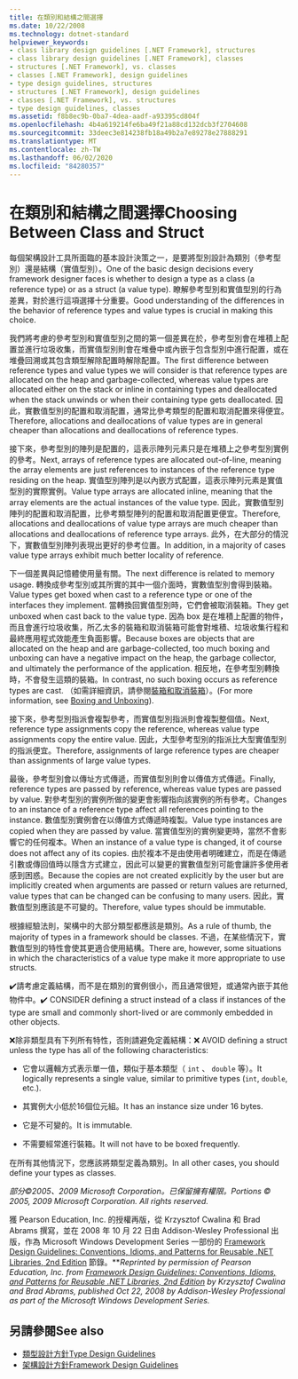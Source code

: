 ```yaml
---
title: 在類別和結構之間選擇
ms.date: 10/22/2008
ms.technology: dotnet-standard
helpviewer_keywords:
- class library design guidelines [.NET Framework], structures
- class library design guidelines [.NET Framework], classes
- structures [.NET Framework], vs. classes
- classes [.NET Framework], design guidelines
- type design guidelines, structures
- structures [.NET Framework], design guidelines
- classes [.NET Framework], vs. structures
- type design guidelines, classes
ms.assetid: f8b8ec9b-0ba7-4dea-aadf-a93395cd804f
ms.openlocfilehash: 4b4a619214fe6ba49f21a88cd132dcb3f2704608
ms.sourcegitcommit: 33deec3e814238fb18a49b2a7e89278e27888291
ms.translationtype: MT
ms.contentlocale: zh-TW
ms.lasthandoff: 06/02/2020
ms.locfileid: "84280357"
---
```

# <a name="choosing-between-class-and-struct"></a><span data-ttu-id="b5ae3-102">在類別和結構之間選擇</span><span class="sxs-lookup"><span data-stu-id="b5ae3-102">Choosing Between Class and Struct</span></span>
<span data-ttu-id="b5ae3-103">每個架構設計工具所面臨的基本設計決策之一，是要將型別設計為類別（參考型別）還是結構（實值型別）。</span><span class="sxs-lookup"><span data-stu-id="b5ae3-103">One of the basic design decisions every framework designer faces is whether to design a type as a class (a reference type) or as a struct (a value type).</span></span> <span data-ttu-id="b5ae3-104">瞭解參考型別和實值型別的行為差異，對於進行這項選擇十分重要。</span><span class="sxs-lookup"><span data-stu-id="b5ae3-104">Good understanding of the differences in the behavior of reference types and value types is crucial in making this choice.</span></span>

 <span data-ttu-id="b5ae3-105">我們將考慮的參考型別和實值型別之間的第一個差異在於，參考型別會在堆積上配置並進行垃圾收集，而實值型別則會在堆疊中或內嵌于包含型別中進行配置，或在堆疊回溯或其包含類型解除配置時解除配置。</span><span class="sxs-lookup"><span data-stu-id="b5ae3-105">The first difference between reference types and value types we will consider is that reference types are allocated on the heap and garbage-collected, whereas value types are allocated either on the stack or inline in containing types and deallocated when the stack unwinds or when their containing type gets deallocated.</span></span> <span data-ttu-id="b5ae3-106">因此，實數值型別的配置和取消配置，通常比參考類型的配置和取消配置來得便宜。</span><span class="sxs-lookup"><span data-stu-id="b5ae3-106">Therefore, allocations and deallocations of value types are in general cheaper than allocations and deallocations of reference types.</span></span>

 <span data-ttu-id="b5ae3-107">接下來，參考型別的陣列是配置的，這表示陣列元素只是在堆積上之參考型別實例的參考。</span><span class="sxs-lookup"><span data-stu-id="b5ae3-107">Next, arrays of reference types are allocated out-of-line, meaning the array elements are just references to instances of the reference type residing on the heap.</span></span> <span data-ttu-id="b5ae3-108">實值型別陣列是以內嵌方式配置，這表示陣列元素是實值型別的實際實例。</span><span class="sxs-lookup"><span data-stu-id="b5ae3-108">Value type arrays are allocated inline, meaning that the array elements are the actual instances of the value type.</span></span> <span data-ttu-id="b5ae3-109">因此，實數值型別陣列的配置和取消配置，比參考類型陣列的配置和取消配置更便宜。</span><span class="sxs-lookup"><span data-stu-id="b5ae3-109">Therefore, allocations and deallocations of value type arrays are much cheaper than allocations and deallocations of reference type arrays.</span></span> <span data-ttu-id="b5ae3-110">此外，在大部分的情況下，實數值型別陣列表現出更好的參考位置。</span><span class="sxs-lookup"><span data-stu-id="b5ae3-110">In addition, in a majority of cases value type arrays exhibit much better locality of reference.</span></span>

 <span data-ttu-id="b5ae3-111">下一個差異與記憶體使用量有關。</span><span class="sxs-lookup"><span data-stu-id="b5ae3-111">The next difference is related to memory usage.</span></span> <span data-ttu-id="b5ae3-112">轉換成參考型別或其所實的其中一個介面時，實數值型別會得到裝箱。</span><span class="sxs-lookup"><span data-stu-id="b5ae3-112">Value types get boxed when cast to a reference type or one of the interfaces they implement.</span></span> <span data-ttu-id="b5ae3-113">當轉換回實值型別時，它們會被取消裝箱。</span><span class="sxs-lookup"><span data-stu-id="b5ae3-113">They get unboxed when cast back to the value type.</span></span> <span data-ttu-id="b5ae3-114">因為 box 是在堆積上配置的物件，而且會進行垃圾收集，所乙太多的裝箱和取消裝箱可能會對堆積、垃圾收集行程和最終應用程式效能產生負面影響。</span><span class="sxs-lookup"><span data-stu-id="b5ae3-114">Because boxes are objects that are allocated on the heap and are garbage-collected, too much boxing and unboxing can have a negative impact on the heap, the garbage collector, and ultimately the performance of the application.</span></span>  <span data-ttu-id="b5ae3-115">相反地，在參考型別轉換時，不會發生這類的裝箱。</span><span class="sxs-lookup"><span data-stu-id="b5ae3-115">In contrast, no such boxing occurs as reference types are cast.</span></span> <span data-ttu-id="b5ae3-116">（如需詳細資訊，請參閱[裝箱和取消裝箱](../../csharp/programming-guide/types/boxing-and-unboxing.md)）。</span><span class="sxs-lookup"><span data-stu-id="b5ae3-116">(For more information, see [Boxing and Unboxing](../../csharp/programming-guide/types/boxing-and-unboxing.md)).</span></span>

 <span data-ttu-id="b5ae3-117">接下來，參考型別指派會複製參考，而實值型別指派則會複製整個值。</span><span class="sxs-lookup"><span data-stu-id="b5ae3-117">Next, reference type assignments copy the reference, whereas value type assignments copy the entire value.</span></span> <span data-ttu-id="b5ae3-118">因此，大型參考型別的指派比大型實值型別的指派便宜。</span><span class="sxs-lookup"><span data-stu-id="b5ae3-118">Therefore, assignments of large reference types are cheaper than assignments of large value types.</span></span>

 <span data-ttu-id="b5ae3-119">最後，參考型別會以傳址方式傳遞，而實值型別則會以傳值方式傳遞。</span><span class="sxs-lookup"><span data-stu-id="b5ae3-119">Finally, reference types are passed by reference, whereas value types are passed by value.</span></span> <span data-ttu-id="b5ae3-120">對參考型別的實例所做的變更會影響指向該實例的所有參考。</span><span class="sxs-lookup"><span data-stu-id="b5ae3-120">Changes to an instance of a reference type affect all references pointing to the instance.</span></span> <span data-ttu-id="b5ae3-121">數值型別實例會在以傳值方式傳遞時複製。</span><span class="sxs-lookup"><span data-stu-id="b5ae3-121">Value type instances are copied when they are passed by value.</span></span> <span data-ttu-id="b5ae3-122">當實值型別的實例變更時，當然不會影響它的任何複本。</span><span class="sxs-lookup"><span data-stu-id="b5ae3-122">When an instance of a value type is changed, it of course does not affect any of its copies.</span></span> <span data-ttu-id="b5ae3-123">由於複本不是由使用者明確建立，而是在傳遞引數或傳回值時以隱含方式建立，因此可以變更的實數值型別可能會讓許多使用者感到困惑。</span><span class="sxs-lookup"><span data-stu-id="b5ae3-123">Because the copies are not created explicitly by the user but are implicitly created when arguments are passed or return values are returned, value types that can be changed can be confusing to many users.</span></span> <span data-ttu-id="b5ae3-124">因此，實數值型別應該是不可變的。</span><span class="sxs-lookup"><span data-stu-id="b5ae3-124">Therefore, value types should be immutable.</span></span>

 <span data-ttu-id="b5ae3-125">根據經驗法則，架構中的大部分類型都應該是類別。</span><span class="sxs-lookup"><span data-stu-id="b5ae3-125">As a rule of thumb, the majority of types in a framework should be classes.</span></span> <span data-ttu-id="b5ae3-126">不過，在某些情況下，實數值型別的特性會使其更適合使用結構。</span><span class="sxs-lookup"><span data-stu-id="b5ae3-126">There are, however, some situations in which the characteristics of a value type make it more appropriate to use structs.</span></span>

 <span data-ttu-id="b5ae3-127">✔️請考慮定義結構，而不是在類別的實例很小，而且通常很短，或通常內嵌于其他物件中。</span><span class="sxs-lookup"><span data-stu-id="b5ae3-127">✔️ CONSIDER defining a struct instead of a class if instances of the type are small and commonly short-lived or are commonly embedded in other objects.</span></span>

 <span data-ttu-id="b5ae3-128">❌除非類型具有下列所有特性，否則請避免定義結構：</span><span class="sxs-lookup"><span data-stu-id="b5ae3-128">❌ AVOID defining a struct unless the type has all of the following characteristics:</span></span>

- <span data-ttu-id="b5ae3-129">它會以邏輯方式表示單一值，類似于基本類型（ `int` 、 `double` 等）。</span><span class="sxs-lookup"><span data-stu-id="b5ae3-129">It logically represents a single value, similar to primitive types (`int`, `double`, etc.).</span></span>

- <span data-ttu-id="b5ae3-130">其實例大小低於16個位元組。</span><span class="sxs-lookup"><span data-stu-id="b5ae3-130">It has an instance size under 16 bytes.</span></span>

- <span data-ttu-id="b5ae3-131">它是不可變的。</span><span class="sxs-lookup"><span data-stu-id="b5ae3-131">It is immutable.</span></span>

- <span data-ttu-id="b5ae3-132">不需要經常進行裝箱。</span><span class="sxs-lookup"><span data-stu-id="b5ae3-132">It will not have to be boxed frequently.</span></span>

 <span data-ttu-id="b5ae3-133">在所有其他情況下，您應該將類型定義為類別。</span><span class="sxs-lookup"><span data-stu-id="b5ae3-133">In all other cases, you should define your types as classes.</span></span>

 <span data-ttu-id="b5ae3-134">*部分©2005、2009 Microsoft Corporation。已保留擁有權限。*</span><span class="sxs-lookup"><span data-stu-id="b5ae3-134">*Portions © 2005, 2009 Microsoft Corporation. All rights reserved.*</span></span>

 <span data-ttu-id="b5ae3-135">獲 Pearson Education, Inc. 的授權再版，從 Krzysztof Cwalina 和 Brad Abrams 撰寫，並在 2008 年 10 月 22 日由 Addison-Wesley Professional 出版，作為 Microsoft Windows Development Series 一部份的 [Framework Design Guidelines: Conventions, Idioms, and Patterns for Reusable .NET Libraries, 2nd Edition](https://www.informit.com/store/framework-design-guidelines-conventions-idioms-and-9780321545619) 節錄。\*\*</span><span class="sxs-lookup"><span data-stu-id="b5ae3-135">*Reprinted by permission of Pearson Education, Inc. from [Framework Design Guidelines: Conventions, Idioms, and Patterns for Reusable .NET Libraries, 2nd Edition](https://www.informit.com/store/framework-design-guidelines-conventions-idioms-and-9780321545619) by Krzysztof Cwalina and Brad Abrams, published Oct 22, 2008 by Addison-Wesley Professional as part of the Microsoft Windows Development Series.*</span></span>

## <a name="see-also"></a><span data-ttu-id="b5ae3-136">另請參閱</span><span class="sxs-lookup"><span data-stu-id="b5ae3-136">See also</span></span>

- [<span data-ttu-id="b5ae3-137">類型設計方針</span><span class="sxs-lookup"><span data-stu-id="b5ae3-137">Type Design Guidelines</span></span>](type.md)
- [<span data-ttu-id="b5ae3-138">架構設計方針</span><span class="sxs-lookup"><span data-stu-id="b5ae3-138">Framework Design Guidelines</span></span>](index.md)
